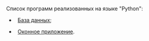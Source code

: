 Список программ реализованных на языке "Python":

- &ensp;[База данных](https://github.com/oooNAKooo/some_of_my_mini-projects/tree/main/Python/database);

- &ensp;[Оконное приложение](https://github.com/oooNAKooo/some_of_my_mini-projects/tree/main/Python/window_application).
